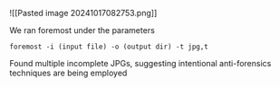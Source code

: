 ![[Pasted image 20241017082753.png]]

We ran foremost under the parameters 
```
foremost -i (input file) -o (output dir) -t jpg,t
```

Found multiple incomplete JPGs, suggesting intentional anti-forensics techniques are being employed


